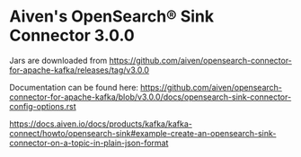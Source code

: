 # Aiven's OpenSearch® Sink Connector 3.0.0

Jars are downloaded from 
https://github.com/aiven/opensearch-connector-for-apache-kafka/releases/tag/v3.0.0

Documentation can be found here:
https://github.com/aiven/opensearch-connector-for-apache-kafka/blob/v3.0.0/docs/opensearch-sink-connector-config-options.rst

https://docs.aiven.io/docs/products/kafka/kafka-connect/howto/opensearch-sink#example-create-an-opensearch-sink-connector-on-a-topic-in-plain-json-format